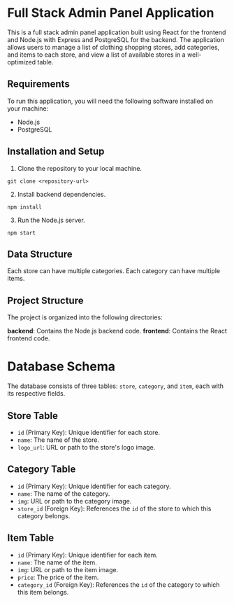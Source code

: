 # Full Stack Admin Panel Application

This is a full stack admin panel application built using React for the frontend and Node.js with Express and PostgreSQL for the backend. The application allows users to manage a list of clothing shopping stores, add categories, and items to each store, and view a list of available stores in a well-optimized table.

## Requirements

To run this application, you will need the following software installed on your machine:

- Node.js
- PostgreSQL

## Installation and Setup

1. Clone the repository to your local machine.

```
git clone <repository-url>
```

2. Install backend dependencies.

``` npm install ```

3. Run the Node.js server.
```
npm start
```

## Data Structure
  Each store can have multiple categories.
  Each category can have multiple items.

## Project Structure
The project is organized into the following directories:

**backend**: Contains the Node.js backend code.
**frontend**: Contains the React frontend code.

# Database Schema

The database consists of three tables: `store`, `category`, and `item`, each with its respective fields.

## Store Table

- `id` (Primary Key): Unique identifier for each store.
- `name`: The name of the store.
- `logo_url`: URL or path to the store's logo image.

## Category Table

- `id` (Primary Key): Unique identifier for each category.
- `name`: The name of the category.
- `img`: URL or path to the category image.
- `store_id` (Foreign Key): References the `id` of the store to which this category belongs.

## Item Table

- `id` (Primary Key): Unique identifier for each item.
- `name`: The name of the item.
- `img`: URL or path to the item image.
- `price`: The price of the item.
- `category_id` (Foreign Key): References the `id` of the category to which this item belongs.
